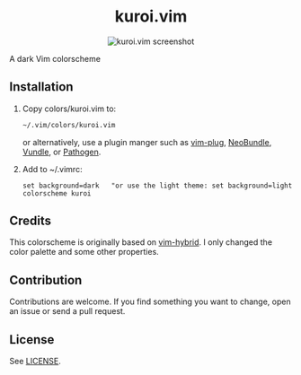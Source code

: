 <div align="center">
  <h1>
    kuroi.vim
  </h1>

  ![kuroi.vim screenshot](https://user-images.githubusercontent.com/16504838/55715302-c005ab00-59f4-11e9-9c62-0aa4221f9cf8.png)
</div>

A dark Vim colorscheme

## Installation

1.  Copy colors/kuroi.vim to:

    ```bash
    ~/.vim/colors/kuroi.vim
    ```

    or alternatively, use a plugin manger such as
    [vim-plug](https://github.com/junegunn/vim-plug),
    [NeoBundle](https://github.com/Shougo/neobundle.vim),
    [Vundle](https://github.com/gmarik/Vundle.vim), or
    [Pathogen](https://github.com/tpope/vim-pathogen).

2.  Add to ~/.vimrc:

    ```vim
    set background=dark   "or use the light theme: set background=light
    colorscheme kuroi
    ```

## Credits

This colorscheme is originally based on
[vim-hybrid](https://github.com/w0ng/vim-hybrid). I only changed the color
palette and some other properties.

## Contribution

Contributions are welcome. If you find something you want to change, open an
issue or send a pull request.

## License

See [LICENSE](https://github.com/aonemd/kuroi.vim/blob/master/LICENSE).
